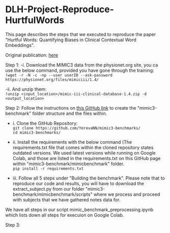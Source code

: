 # DLH-Project-Reproduce-HurtfulWords
This page describes the steps that we executed to reproduce the paper "Hurtful Words: Quantifying Biases in Clinical Contextual Word Embeddings".

Original publication: [here](https://https://dl.acm.org/doi/abs/10.1145/3368555.3384448) 

Step 1: 
-i. Download the MIMIC3 data from the physionet.org site, you ca use the below command, provided you have gone through the training:  
 `!wget -r -N -c -np --user userID --ask-password https://physionet.org/files/mimiciii/1.4/`

-ii. And unzip them:  
  `!unzip <input_location>/mimic-iii-clinical-database-1.4.zip -d <output_location>`

Step 2:
Follow the instructions on [this GitHub link](https://github.com/YerevaNN/mimic3-benchmarks) to create the "mimic3-benchmark" folder structure and the files within.

- i. Clone the GitHub Repository:  
`git clone https://github.com/YerevaNN/mimic3-benchmarks/`  
`cd mimic3-benchmarks/`

- ii. Install the requirements with  the below command (The requirements.txt file that comes within the cloned repository states outdated versions. We used latest versions while running on Google Colab, and those are listed in the requirements.txt on this GitHub page within "mimic3-benchmark/mimicbenchmark" folder.  
  `pip install -r requirements.txt` 
- iii. Follow all 5 steps under "Building the benchmark". Please note that to reproduce our code and results, you will have to download the extract_subject.py from our folder "mimic3-benchmark/mimicbenchmark/scripts" where we process and proceed with subjects that we have gathered notes data for.

We have all steps in our script mimic_benchmark_preprocessing.ipynb which lists down all steps for execuion on Google Colab.

  Step 3:
  
